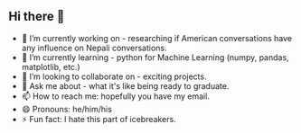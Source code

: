 ## Hi there 👋

- 🔭 I’m currently working on - researching if American conversations have any influence on Nepali conversations. 
- 🌱 I’m currently learning - python for Machine Learning (numpy, pandas, matplotlib, etc.) 
- 👯 I’m looking to collaborate on - exciting projects. 
- 💬 Ask me about - what it's like being ready to graduate. 
- 📫 How to reach me: hopefully you have my email. 
- 😄 Pronouns: he/him/his
- ⚡ Fun fact: I hate this part of icebreakers. 

